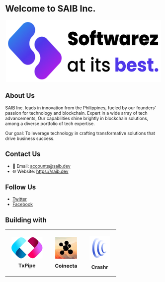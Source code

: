 # Welcome to SAIB Inc.
<p align="center">
  <picture>
    <source srcset="/src/dark-saib.png" media="(prefers-color-scheme: dark)">
    <img src="/src/light-saib.png" alt="SAIB Inc." width="500" height="200">
  </picture>
</p>

## About Us

SAIB Inc. leads in innovation from the Philippines, fueled by our founders' passion for technology and blockchain. Expert in a wide array of tech advancements, Our capabilities shine brightly in blockchain solutions, among a diverse portfolio of tech expertise.

Our goal: To leverage technology in crafting transformative solutions that drive business success.

## Contact Us

- 📧 Email: accounts@saib.dev
- 🌐 Website: https://saib.dev

## Follow Us

- <a href="https://twitter.com/saibdev" target="_blank">Twitter</a>
- <a href="https://www.facebook.com/saibllc" target="_blank">Facebook</a>

## Building with

<table align="center" style="border-collapse: collapse;">
  <tr>
    <td style="text-align: center; padding: 20px; border: none;">
      <a href="https://txpipe.io/">
        <img src="/src/txpipe.webp" alt="TxPipe" width="100"/>
      </a>
      <h3 style="margin: 10px 0 0;">
        <a href="https://txpipe.io/" style="text-decoration: none; color: inherit;">TxPipe</a>
      </h3>
    </td>
    <td style="text-align: center; padding: 20px; border: none;">
      <a href="https://coinecta.fi/">
        <img src="/src/coinecta.webp" alt="Coinecta" width="70"/>
      </a>
      <h3 style="margin: 10px 0 0;">
        <a href="https://coinecta.fi/" style="text-decoration: none; color: inherit;">Coinecta</a>
      </h3>
    </td>
    <td style="text-align: center; padding: 20px; border: none;">
      <a href="https://beta.crashr.io/about">
        <img src="/src/crashr-v2.svg" alt="Crashr" width="65"/>
      </a>
      <h3 style="margin: 10px 0 0;">
        <a href="https://beta.crashr.io/about" style="text-decoration: none; color: inherit;">Crashr</a>
      </h3>
    </td>
  </tr>
</table>





    





















